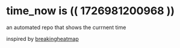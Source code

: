 # time_now is (( 1726981200968 ))

an automated repo that shows the currnent time

inspired by [breakingheatmap](https://github.com/breakingheatmap/breakingheatmap)